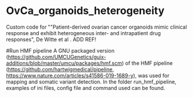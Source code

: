 # OvCa_organoids_heterogeneity
Custom code for ""Patient-derived ovarian cancer organoids mimic clinical response and exhibit heterogeneous inter- and intrapatient drug responses", De Witte et al . ADD REF! 

#Run HMF pipeline
A GNU packaged version (https://github.com/UMCUGenetics/guix-additions/blob/master/umcu/packages/hmf.scm) of the HMF pipeline (https://github.com/hartwigmedical/pipeline, https://www.nature.com/articles/s41586-019-1689-y), was used for mapping and somatic variant detection. In the folder run_hmf_pipeline, examples of ini files, config file and command used can be found.

